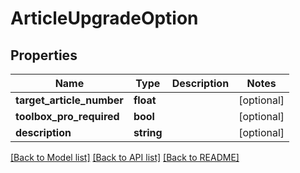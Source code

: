 # ArticleUpgradeOption

## Properties
Name | Type | Description | Notes
------------ | ------------- | ------------- | -------------
**target_article_number** | **float** |  | [optional] 
**toolbox_pro_required** | **bool** |  | [optional] 
**description** | **string** |  | [optional] 

[[Back to Model list]](../../README.md#documentation-for-models) [[Back to API list]](../../README.md#documentation-for-api-endpoints) [[Back to README]](../../README.md)

